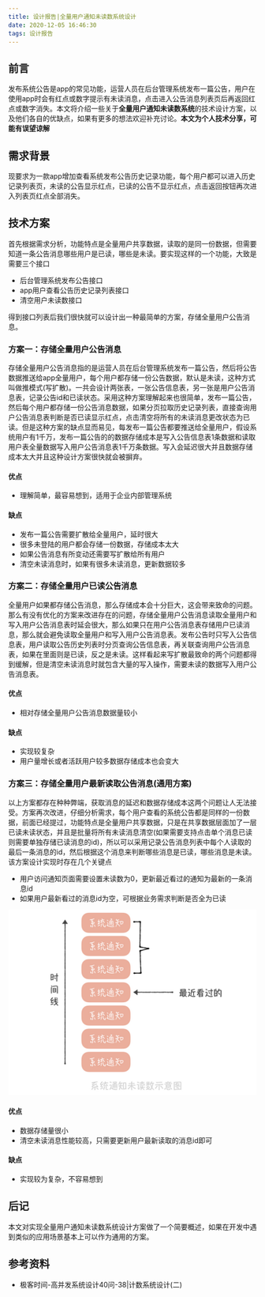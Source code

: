 ```yaml
---
title: 设计报告|全量用户通知未读数系统设计
date: 2020-12-05 16:46:30
tags: 设计报告
---
```


## 前言
发布系统公告是app的常见功能，运营人员在后台管理系统发布一篇公告，用户在使用app时会有红点或数字提示有未读消息，点击进入公告消息列表页后再返回红点或数字消失。本文将介绍一些关于**全量用户通知未读数系统**的技术设计方案，以及他们各自的优缺点，如果有更多的想法欢迎补充讨论。**本文为个人技术分享，可能有误望谅解**

## 需求背景

<!-- more -->

现要求为一款app增加查看系统发布公告历史记录功能，每个用户都可以进入历史记录列表页，未读的公告显示红点，已读的公告不显示红点，点击返回按钮再次进入列表页红点全部消失。

## 技术方案
首先根据需求分析，功能特点是全量用户共享数据，读取的是同一份数据，但需要知道一条公告消息哪些用户是已读，哪些是未读。要实现这样的一个功能，大致是需要三个接口

* 后台管理系统发布公告接口
* app用户查看公告历史记录列表接口
* 清空用户未读数接口

得到接口列表后我们很快就可以设计出一种最简单的方案，存储全量用户公告消息。

### 方案一：存储全量用户公告消息
存储全量用户公告消息指的是运营人员在后台管理系统发布一篇公告，然后将公告数据推送给app全量用户，每个用户都存储一份公告数据，默认是未读，这种方式叫做推模式(写扩散)。一共会设计两张表，一张公告信息表，另一张是用户公告消息表，记录公告id和已读状态。采用这种方案理解起来也很简单，发布一篇公告，然后每个用户都存储一份公告消息数据，如果分页拉取历史记录列表，直接查询用户公告消息表判断是否已读显示红点，点击清空将所有的未读消息更改状态为已读。但是这种方案的缺点显而易见，每发布一篇公告都要推送给全量用户，假设系统用户有1千万，发布一篇公告的的数据存储成本是写入公告信息表1条数据和读取用户表全量数据写入用户公告消息表1千万条数据。写入会延迟很大并且数据存储成本太大并且这种设计方案很快就会被摒弃。

#### 优点
* 理解简单，最容易想到，适用于企业内部管理系统

#### 缺点
* 发布一篇公告需要扩散给全量用户，延时很大
* 很多未登陆的用户都会存储一份数据，存储成本太大
* 如果公告消息有所变动还需要写扩散给所有用户
* 清空未读消息时，如果有很多未读消息，更新数据较多

### 方案二：存储全量用户已读公告消息
全量用户如果都存储公告消息，那么存储成本会十分巨大，这会带来致命的问题。那么有没有优化的方案来改进存在的问题，存储全量用户公告消息读取全量用户和写入用户公告消息表时延会很大，那么如果只在用户公告消息表存储用户已读消息，那么就会避免读取全量用户和写入用户公告消息表。发布公告时只写入公告信息表，用户读取公告历史列表时分页查询公告信息表，再关联查询用户公告消息表，如果在里面则是已读，反之是未读。这样看起来写扩散最致命的两个问题都得到缓解，但是清空未读消息时就包含大量的写入操作，需要未读的数据写入用户公告消息表。

#### 优点
* 相对存储全量用户公告消息数据量较小

#### 缺点
* 实现较复杂
* 用户量增长或者活跃用户较多数据存储成本也会变大

### 方案三：存储全量用户最新读取公告消息(通用方案)
以上方案都存在种种弊端，获取消息的延迟和数据存储成本这两个问题让人无法接受。方案再次改进，仔细分析需求，每个用户查看的系统公告都是同样的一份数据，前面已经提过，功能特点是全量用户共享数据，只是在共享数据层面加了一层已读未读状态，并且是批量将所有未读消息清空(如果需要支持点击单个消息已读则需要单独存储已读消息的id)，所以可以采用记录公告消息列表中每个人读取的最后一条消息的id，然后根据这个消息来判断哪些消息是已读，哪些消息是未读。该方案设计实现时存在几个关键点
* 用户访问通知页面需要设置未读数为0，更新最近看过的通知为最新的一条消息id
* 如果用户最新看过的消息id为空，可根据业务需求判断是否全为已读

![](/images/design-report/system-notify.jpg)

#### 优点
* 数据存储量很小
* 清空未读消息性能较高，只需要更新用户最新读取的消息id即可

#### 缺点
* 实现较为复杂，不容易想到

## 后记
本文对实现全量用户通知未读数系统设计方案做了一个简要概述，如果在开发中遇到类似的应用场景基本上可以作为通用的方案。

## 参考资料
* 极客时间-高并发系统设计40问-38|计数系统设计(二)
